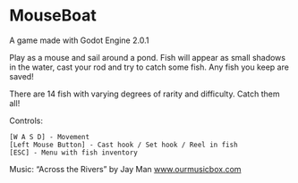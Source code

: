 # MouseBoat
A game made with Godot Engine 2.0.1

Play as a mouse and sail around a pond. Fish will appear as small shadows in the water, cast your rod and try to catch some fish. Any fish you keep are saved!

There are 14 fish with varying degrees of rarity and difficulty. Catch them all!

Controls:

    [W A S D] - Movement
    [Left Mouse Button] - Cast hook / Set hook / Reel in fish
    [ESC] - Menu with fish inventory

Music:
“Across the Rivers” by Jay Man www.ourmusicbox.com
